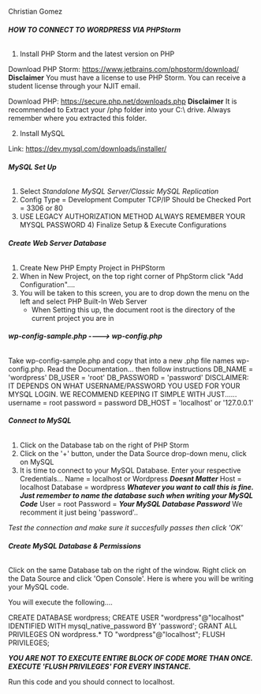 Christian Gomez

###### **HOW TO CONNECT TO WORDPRESS VIA PHPStorm**

1) Install PHP Storm and the latest version on PHP

Download PHP Storm: https://www.jetbrains.com/phpstorm/download/
**Disclaimer**
   You must have a license to use PHP Storm. You can receive a student license through your NJIT email. 
    
Download PHP: https://secure.php.net/downloads.php
**Disclaimer**
    It is recommended to Extract your /php folder into your C:\ drive. Always remember where
    you extracted this folder. 


2) Install MySQL

Link: https://dev.mysql.com/downloads/installer/

###### **MySQL Set Up**
1) Select _Standalone MySQL Server/Classic MySQL Replication_
2) Config Type = Development Computer
   TCP/IP Should be Checked
   Port = 3306 or 80
3) USE LEGACY AUTHORIZATION METHOD 
    ALWAYS REMEMBER YOUR MYSQL PASSWORD
    4) Finalize Setup & Execute Configurations

###### **Create Web Server Database**
1) Create New PHP Empty Project in PHPStorm
2) When in New Project, on the top right corner of PhpStorm click "Add Configuration"....
3) You will be taken to this screen, you are to drop down the menu on the left and select PHP Built-In Web Server
	- When Setting this up, the document root is the directory of the current project you are in

###### **wp-config-sample.php ----> wp-config.php**
Take wp-config-sample.php and copy that into a new .php file names wp-config.php.
Read the Documentation... then follow instructions
	DB_NAME = 'wordpress'
	DB_USER = 'root'
	DB_PASSWORD = 'password'
		DISCLAIMER: IT DEPENDS ON WHAT USERNAME/PASSWORD YOU USED FOR YOUR MYSQL LOGIN. WE RECOMMEND KEEPING IT SIMPLE WITH JUST......
		username = root
		password  = password
	DB_HOST = 'localhost' or '127.0.0.1'
	
###### **Connect to MySQL**
1) Click on the Database tab on the right of PHP Storm
2) Click on the '+' button, under the Data Source drop-down menu, click on MySQL
3) It is time to connect to your MySQL Database. Enter your respective Credentials...
	Name = localhost or Wordpress
		***Doesnt Matter***
	Host = localhost
	Database = wordpress 
		***Whatever you want to call this is fine. Just remember to name the database such when writing your MySQL Code***
	User = root
	Password = ***Your MySQL Database Password*** We recomment it just being 'password'..

*Test the connection and make sure it succesfully passes then click 'OK'* 

###### **Create MySQL Database & Permissions**
Click on the same Database tab on the right of the window. Right click on the Data Source and click 'Open Console'. Here is where you will be writing your MySQL code. 

You will execute the following....


CREATE DATABASE wordpress;
CREATE USER "wordpress"@"localhost" IDENTIFIED WITH mysql_native_password BY 'password';
GRANT ALL PRIVILEGES ON wordpress.* TO "wordpress"@"localhost";
FLUSH PRIVILEGES;

***YOU ARE NOT TO EXECUTE ENTIRE BLOCK OF CODE MORE THAN ONCE. EXECUTE 'FLUSH PRIVILEGES' FOR EVERY INSTANCE.***

Run this code and you should connect to localhost. 
    

